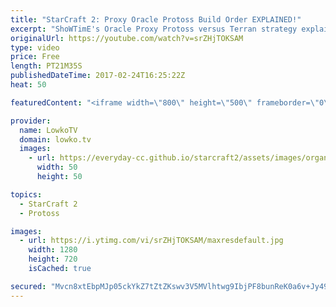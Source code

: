 ```yaml
---
title: "StarCraft 2: Proxy Oracle Protoss Build Order EXPLAINED!"
excerpt: "ShoWTimE's Oracle Proxy Protoss versus Terran strategy explained. Subscribe for more videos: http://lowko.tv/youtube Game analysis: https://goo.gl/RUiDRh  In this video I cover ShoWTimE's Protoss versus Terran strategy where he decides to proxy a Stargate, harass with Oracles and a Mothership core and"
originalUrl: https://youtube.com/watch?v=srZHjTOKSAM
type: video
price: Free
length: PT21M35S
publishedDateTime: 2017-02-24T16:25:22Z
heat: 50

featuredContent: "<iframe width=\"800\" height=\"500\" frameborder=\"0\" src=\"https://www.youtube.com/embed/srZHjTOKSAM\" allow=\"accelerometer; autoplay; encrypted-media; gyroscope; picture-in-picture\" allowfullscreen></iframe>"

provider:
  name: LowkoTV
  domain: lowko.tv
  images:
    - url: https://everyday-cc.github.io/starcraft2/assets/images/organizations/lowko.tv-50x50.jpg
      width: 50
      height: 50

topics:
  - StarCraft 2
  - Protoss

images:
  - url: https://i.ytimg.com/vi/srZHjTOKSAM/maxresdefault.jpg
    width: 1280
    height: 720
    isCached: true

secured: "Mvcn8xtEbpMJp05ckYkZ7tZtZKswv3V5MVlhtwg9IbjPF8bunReK0a6v+Jy49LmpppfidtVxwpzzYW3dZ4bjCvyyw25SBiCarALtI49m4pAcooAwzwkz/Cc4DeKaNAULFr6CiOvfKs96a0NTe49k13iFzbN+hDSviMT3gIL7Qot6C0p24YXaA8v+Dxu5K1MhTpOWyCc8a0t/m989V+nnxaUZohEAX3UyT18sQRgHcKRK17XbzUgqjOVAvLgihqoSFL/bWND6r5Ddtmlo2AXZW6GNq+DdckTflrnZehbYnh4ethTeKcFMM07hGm+HmmDEbihdgII5G/gK1DWUD6ThzZQeiexL6xZgi7pfysKl34z7Y+VSFKrE2CEPkVkOwhftiS26ccRGwQw+D/fW7N+ZN3Ov3nDrX9pUF/1AVN0p0Do=;c9jkTPw/1yUK/PgVLbIzmA=="
---
```


